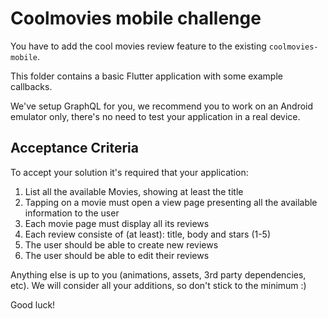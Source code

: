 # Coolmovies mobile challenge

You have to add the cool movies review feature to the existing `coolmovies-mobile`.

This folder contains a basic Flutter application with some example callbacks.

We've setup GraphQL for you, we recommend you to work on an Android emulator only, there's no need to test your application in a real device.
## Acceptance Criteria

To accept your solution it's required that your application:

1. List all the available Movies, showing at least the title
2. Tapping on a movie must open a view page presenting all the available information to the user
3. Each movie page must display all its reviews
4. Each review consiste of (at least): title, body and stars (1-5)
5. The user should be able to create new reviews
6. The user should be able to edit their reviews

Anything else is up to you (animations, assets, 3rd party dependencies, etc). We will consider all your additions, so don't stick to the minimum :)

Good luck!
